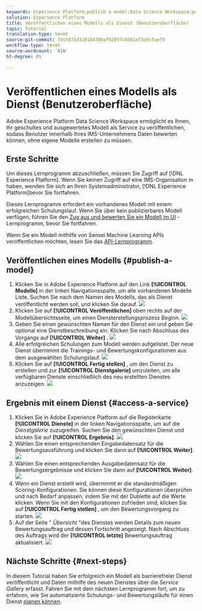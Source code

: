 ```yaml
---
keywords: Experience Platform;publish a model;Data Science Workspace;popular topics
solution: Experience Platform
title: Veröffentlichen eines Modells als Dienst (Benutzeroberfläche)
topic: Tutorial
translation-type: tm+mt
source-git-commit: 7dc5075d3101b4780af92897c0381e73a9c5aef0
workflow-type: tm+mt
source-wordcount: '418'
ht-degree: 0%

---
```



# Veröffentlichen eines Modells als Dienst (Benutzeroberfläche)

Adobe Experience Platform Data Science Workspace ermöglicht es Ihnen, Ihr geschultes und ausgewertetes Modell als Service zu veröffentlichen, sodass Benutzer innerhalb Ihres IMS-Unternehmens Daten bewerten können, ohne eigene Modelle erstellen zu müssen.

## Erste Schritte

Um dieses Lernprogramm abzuschließen, müssen Sie Zugriff auf [!DNL Experience Platform]. Wenn Sie keinen Zugriff auf eine IMS-Organisation in haben, wenden Sie sich an Ihren Systemadministrator, [!DNL Experience Platform]bevor Sie fortfahren.

Dieses Lernprogramm erfordert ein vorhandenes Modell mit einem erfolgreichen Schulungslauf. Wenn Sie über kein publizierbares Modell verfügen, führen Sie den [Zug aus und bewerten Sie ein Modell im UI](./train-evaluate-model-ui.md) -Lernprogramm, bevor Sie fortfahren.

Wenn Sie ein Modell mithilfe von Sensei Machine Learning APIs veröffentlichen möchten, lesen Sie das [API-Lernprogramm](./publish-model-service-api.md).

## Veröffentlichen eines Modells {#publish-a-model}

1. Klicken Sie in Adobe Experience Platform auf den Link **[!UICONTROL Modelle]** in der linken Navigationsspalte, um alle vorhandenen Modelle Liste. Suchen Sie nach dem Namen des Modells, das als Dienst veröffentlicht werden soll, und klicken Sie darauf.
   ![](../images/models-recipes/publish-model/1_browse_model.png)
2. Klicken Sie auf **[!UICONTROL Veröffentlichen]** oben rechts auf der Modellübersichtsseite, um einen Diensterstellungsprozess Beginn.
   ![](../images/models-recipes/publish-model/2_view_training_runs.png)
3. Geben Sie einen gewünschten Namen für den Dienst ein und geben Sie optional eine Dienstbeschreibung ein. Klicken Sie nach Abschluss des Vorgangs auf **[!UICONTROL Weiter]** .
   ![](../images/models-recipes/publish-model/3_configure_service.png)
4. Alle erfolgreichen Schulungen zum Modell werden aufgelistet. Der neue Dienst übernimmt die Trainings- und Bewertungskonfigurationen aus dem ausgewählten Schulungslauf.
   ![](../images/models-recipes/publish-model/4_select_training_run.png)
5. Klicken Sie auf **[!UICONTROL Fertig stellen]** , um den Dienst zu erstellen und zur **[!UICONTROL Dienstgalerie]** umzuleiten, um alle verfügbaren Dienste einschließlich des neu erstellten Dienstes anzuzeigen.
   ![](../images/models-recipes/publish-model/service_gallery.png)

## Ergebnis mit einem Dienst {#access-a-service}

1. Klicken Sie in Adobe Experience Platform auf die Registerkarte **[!UICONTROL Dienste]** in der linken Navigationsspalte, um auf die *Dienstgalerie* zuzugreifen. Suchen Sie den gewünschten Dienst und klicken Sie auf **[!UICONTROL Ergebnis]**.
   ![](../images/models-recipes/publish-model/click_to_score.png)
2. Wählen Sie einen entsprechenden Eingabedatensatz für die Bewertungsausführung und klicken Sie dann auf **[!UICONTROL Weiter]**.
   ![](../images/models-recipes/publish-model/6_scoring_input.png)
3. Wählen Sie einen entsprechenden Ausgabedatensatz für die Bewertungsergebnisse und klicken Sie dann auf **[!UICONTROL Weiter]**.
   ![](../images/models-recipes/publish-model/7_scoring_output.png)
4. Wenn ein Dienst erstellt wird, übernimmt er die standardmäßigen Scoring-Konfigurationen. Sie können diese Konfigurationen überprüfen und nach Bedarf anpassen, indem Sie mit der Dublette auf die Werte klicken. Wenn Sie mit den Konfigurationen zufrieden sind, klicken Sie auf **[!UICONTROL Fertig stellen]** , um den Bewertungsvorgang zu starten.
   ![](../images/models-recipes/publish-model/8_scoring_configure.png)
5. Auf der Seite &quot; *Übersicht* &quot;des Dienstes werden Details zum neuen Bewertungsauftrag und dessen Fortschritt angezeigt. Nach Abschluss des Auftrags wird der **[!UICONTROL letzte]** Bewertungsauftrag aktualisiert.
   ![](../images/models-recipes/publish-model/score_pending.png)

## Nächste Schritte {#next-steps}

In diesem Tutorial haben Sie erfolgreich ein Modell als barrierefreier Dienst veröffentlicht und Daten mithilfe des neuen Dienstes über die *Service Gallery* erfasst. Fahren Sie mit dem nächsten Lernprogramm fort, um zu erfahren, wie Sie automatisierte Schulungs- und Bewertungsläufe für einen Dienst [planen können](./schedule-models-ui.md).
